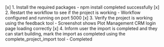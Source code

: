 [x] 1. Install the required packages - npm install completed successfully
[x] 2. Restart the workflow to see if the project is working - Workflow configured and running on port 5000
[x] 3. Verify the project is working using the feedback tool - Screenshot shows Plot Management CRM login page loading correctly
[x] 4. Inform user the import is completed and they can start building, mark the import as completed using the complete_project_import tool - Completed
